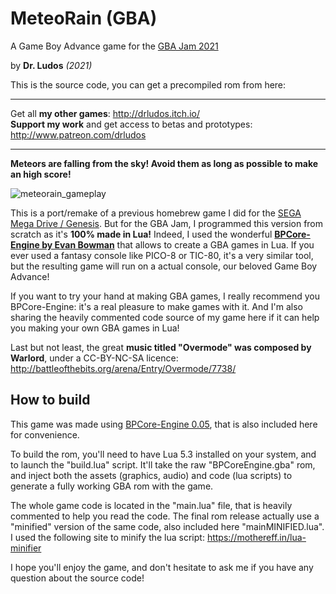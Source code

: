 # MeteoRain (GBA)


A Game Boy Advance game for the [GBA Jam 2021](https://itch.io/jam/gbajam21)

by **Dr. Ludos** *(2021)*

This is the source code, you can get a precompiled rom from here:

 
***
Get all **my other games**: http://drludos.itch.io/ \
**Support my work** and get access to betas and prototypes: http://www.patreon.com/drludos
***

**Meteors are falling from the sky! Avoid them as long as possible to make an high score!**

![meteorain_gameplay](https://user-images.githubusercontent.com/42076899/124360581-f3aefa00-dc2a-11eb-8335-5b5ec7418855.gif)

This is a port/remake of a previous homebrew game I did for the [SEGA Mega Drive / Genesis](https://drludos.itch.io/meteorain-gameshell-jam-1). But for the GBA Jam, I programmed this version from scratch as it's **100% made in Lua!** Indeed, I used the wonderful **[BPCore-Engine by Evan Bowman](https://github.com/evanbowman/BPCore-Engine  )** that allows to create a GBA games in Lua. If you ever used a fantasy console like PICO-8 or TIC-80, it's a very similar tool, but the resulting game will run on a actual console, our beloved Game Boy Advance! 

If you want to try your hand at making GBA games, I really recommend you BPCore-Engine: it's a real pleasure to make games with it. And I'm also sharing the heavily commented code source of my game here if it can help you making your own GBA games in Lua!

Last but not least, the great  **music titled "Overmode" was composed by Warlord**, under a CC-BY-NC-SA licence:\
http://battleofthebits.org/arena/Entry/Overmode/7738/  

## How to build

This game was made using [BPCore-Engine 0.05](https://github.com/evanbowman/BPCore-Engine/releases/tag/0.0.5), that is also included here for convenience.

To build the rom, you'll need to have Lua 5.3 installed on your system, and to launch the "build.lua" script. It'll take the raw "BPCoreEngine.gba" rom, and inject both the assets (graphics, audio) and code (lua scripts) to generate a fully working GBA rom with the game.

The whole game code is located in the "main.lua" file, that is heavily commented to help you read the code. The final rom release actually use a "minified" version of the same code, also included here "mainMINIFIED.lua". I used the following site to minify the lua script: https://mothereff.in/lua-minifier

I hope you'll enjoy the game, and don't hesitate to ask me if you have any question about the source code!
